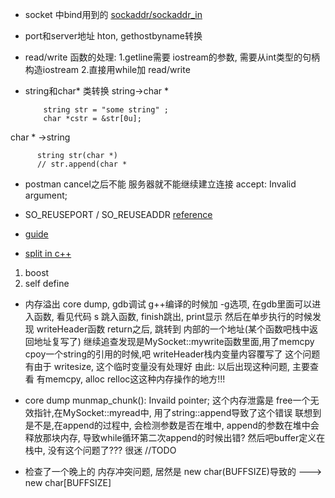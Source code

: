 + socket 中bind用到的 [sockaddr/sockaddr_in](http://beej.us/guide/bgnet/output/html/multipage/sockaddr_inman.html)

+ port和server地址  hton, gethostbyname转换

+ read/write 函数的处理: 
1.getline需要 iostream的参数, 需要从int类型的句柄构造iostream
2.直接用while加 read/write

+ string和char* 类转换
string->char *
		  
		  string str = "some string" ;
		  char *cstr = &str[0u];
char * ->string

		  string str(char *)
		  // str.append(char *
		  
+ postman cancel之后不能 服务器就不能继续建立连接
	accept: Invalid argument;

+ SO_REUSEPORT / SO_REUSEADDR [reference](http://stackoverflow.com/questions/14388706/socket-options-so-reuseaddr-and-so-reuseport-how-do-they-differ-do-they-mean-t)


+ [guide](https://www.scribd.com/document/120274805/QGNPs)

+ [split in c++](http://stackoverflow.com/questions/236129/split-a-string-in-c)
1. boost
2. self define

+ 内存溢出 core dump, 
gdb调试 g++编译的时候加 -g选项, 在gdb里面可以进入函数, 看见代码
s 跳入函数, finish跳出, print显示
然后在单步执行的时候发现 writeHeader函数 return之后, 跳转到 内部的一个地址(某个函数吧栈中返回地址复写了)
继续追查发现是MySocket::mywrite函数里面,用了memcpy cpoy一个string的引用的时候,吧 writeHeader栈内变量内容覆写了
这个问题有由于 writesize, 这个临时变量没有处理好
由此: 以后出现这种问题, 主要查看 有memcpy, alloc relloc这这种内存操作的地方!!!

+ core dump munmap_chunk(): Invaild pointer;
这个内存泄露是 free一个无效指针,在MySocket::myread中, 用了string::append导致了这个错误
联想到是不是,在append的过程中, 会检测参数是否在堆中, append的参数在堆中会释放那块内存, 导致while循环第二次append的时候出错?
然后吧buffer定义在栈中, 没有这个问题了???
很迷  //TODO

+ 检查了一个晚上的 内存冲突问题, 居然是
 new char(BUFFSIZE)导致的
 ---> new char[BUFFSIZE]